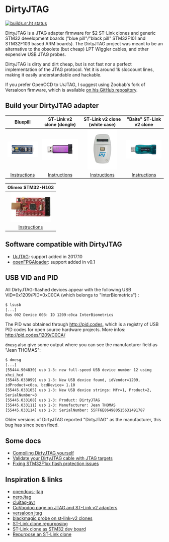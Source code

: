 # DirtyJTAG

[![builds.sr.ht status](https://builds.sr.ht/~jeanthomas/dirtyjtag.svg)](https://builds.sr.ht/~jeanthomas/dirtyjtag?)

DirtyJTAG is a JTAG adapter firmware for $2 ST-Link clones and generic STM32 development boards ("blue pill"/"black pill" STM32F101 and STM32F103 based ARM boards). The DirtyJTAG project was meant to be an alternative to the obsolete (but cheap) LPT Wiggler cables, and other expensive USB JTAG probes.

DirtyJTAG is dirty and dirt cheap, but is not fast nor a perfect implementation of the JTAG protocol. Yet it is around 1k sloccount lines, making it easily understandable and hackable.

If you prefer OpenOCD to UrJTAG, I suggest using Zoobab's fork of Versaloon firmware, which is available [on his GitHub repository](https://github.com/zoobab/versaloon).

## Build your DirtyJTAG adapter

| Bluepill                                    | ST-Link v2 clone (dongle)                                                               | ST-Link v2 clone (white case)                 | "Baite" ST-Link v2 clone                |
|:-------------------------------------------:|:---------------------------------------------------------------------------------------:|:---------------------------------------------:|:---------------------------------------:|
| ![Bluepill icon](docs/img/bluepill-128.jpg) | ![ST-Link v2 dongle](docs/img/stlinkv2-128.jpg)                                         | ![ST-Link v2](docs/img/stlink-white-128.jpg)  | ![Baite dongle](docs/img/baite-128.jpg) |
| [Instructions](docs/install-bluepill.md)    | [Instructions](docs/install-stlinkv2-swd.md) | [Instructions](docs/install-stlinkv2white.md) | [Instructions](docs/install-baite.md)       |

| Olimex STM32-H103                              |
|:----------------------------------------------:|
| ![STM32-H103 icon](docs/img/stm32h103-128.jpg) |
| [Instructions](docs/install-stm32h103.md)      |

## Software compatible with DirtyJTAG

 * [UrJTAG](docs/urjtag-dirtyjtag.md): support added in 2017.10
 * [openFPGAloader](docs/openfpgaloader-dirtyjtag.md): support added in v0.1

## USB VID and PID

All DirtyJTAG-flashed devices appear with the following USB VID=0x1209/PID=0xC0CA
(which belongs to "InterBiometrics") :

```
$ lsusb
[...]
Bus 002 Device 003: ID 1209:c0ca InterBiometrics
```

The PID was obtained through http://pid.codes, which is a registry of USB
PID codes for open source hardware projects. More infos: http://pid.codes/1209/C0CA/

`dmesg` also give some output where you can see the manufacturer field as "Jean THOMAS":

```
$ dmesg
[...]
[55444.904830] usb 1-3: new full-speed USB device number 12 using xhci_hcd
[55445.033099] usb 1-3: New USB device found, idVendor=1209, idProduct=c0ca, bcdDevice= 1.10
[55445.033105] usb 1-3: New USB device strings: Mfr=1, Product=2, SerialNumber=3
[55445.033108] usb 1-3: Product: DirtyJTAG
[55445.033111] usb 1-3: Manufacturer: Jean THOMAS
[55445.033114] usb 1-3: SerialNumber: 55FF6E064980515631491787
```

Older versions of DirtyJTAG reported "DirtyJTAG" as the manufacturer, this bug has since been fixed.

## Some docs

 * [Compiling DirtyJTAG yourself](docs/building-dirtyjtag.md)
 * [Validate your DirtyJTAG cable with JTAG targets](docs/jtag-validation.md)
 * [Fixing STM32F1xx flash protection issues](docs/stm32f1-flash-protection.md)

## Inspiration & links

 * [opendous-jtag](https://github.com/vfonov/opendous-jtag)
 * [neroJtag](https://github.com/makestuff/neroJtag)
 * [clujtag-avr](https://github.com/ClusterM/clujtag-avr)
 * [CuVoodoo page on JTAG and ST-Link v2 adapters](https://wiki.cuvoodoo.info/doku.php?id=jtag)
 * [versaloon jtag](https://github.com/zoobab/versaloon)
 * [blackmagic probe on st-link-v2 clones](https://madnessinthedarkness.transsys.com/blog:2017:0122_black_magic_probe_bmp_on_st-link_v2_clones)
 * [ST-Link clone repurposing](https://hackaday.io/project/162597-st-link-clone-repurposing)
 * [ST-Link clone as STM32 dev board](https://blog.danman.eu/st-link-clone-as-stm32-dev-board/)
 * [Repurpose an ST-Link clone](https://www.hobbiton.be/blog/repurpose-stlink/)
